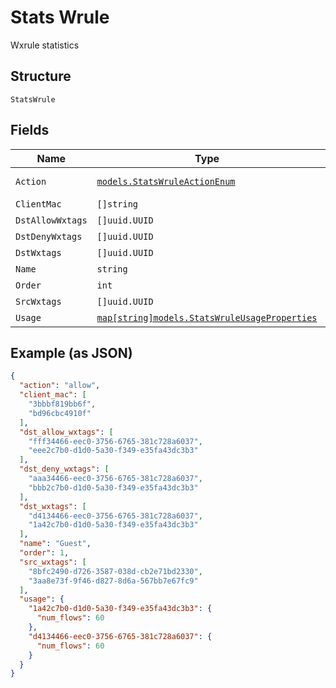 
# Stats Wrule

Wxrule statistics

## Structure

`StatsWrule`

## Fields

| Name | Type | Tags | Description |
|  --- | --- | --- | --- |
| `Action` | [`models.StatsWruleActionEnum`](../../doc/models/stats-wrule-action-enum.md) | Required | enum: `allow`, `block` |
| `ClientMac` | `[]string` | Required | - |
| `DstAllowWxtags` | `[]uuid.UUID` | Required | - |
| `DstDenyWxtags` | `[]uuid.UUID` | Required | - |
| `DstWxtags` | `[]uuid.UUID` | Required | - |
| `Name` | `string` | Required | - |
| `Order` | `int` | Required | - |
| `SrcWxtags` | `[]uuid.UUID` | Required | - |
| `Usage` | [`map[string]models.StatsWruleUsageProperties`](../../doc/models/stats-wrule-usage-properties.md) | Required | - |

## Example (as JSON)

```json
{
  "action": "allow",
  "client_mac": [
    "3bbbf819bb6f",
    "bd96cbc4910f"
  ],
  "dst_allow_wxtags": [
    "fff34466-eec0-3756-6765-381c728a6037",
    "eee2c7b0-d1d0-5a30-f349-e35fa43dc3b3"
  ],
  "dst_deny_wxtags": [
    "aaa34466-eec0-3756-6765-381c728a6037",
    "bbb2c7b0-d1d0-5a30-f349-e35fa43dc3b3"
  ],
  "dst_wxtags": [
    "d4134466-eec0-3756-6765-381c728a6037",
    "1a42c7b0-d1d0-5a30-f349-e35fa43dc3b3"
  ],
  "name": "Guest",
  "order": 1,
  "src_wxtags": [
    "8bfc2490-d726-3587-038d-cb2e71bd2330",
    "3aa8e73f-9f46-d827-8d6a-567bb7e67fc9"
  ],
  "usage": {
    "1a42c7b0-d1d0-5a30-f349-e35fa43dc3b3": {
      "num_flows": 60
    },
    "d4134466-eec0-3756-6765-381c728a6037": {
      "num_flows": 60
    }
  }
}
```

